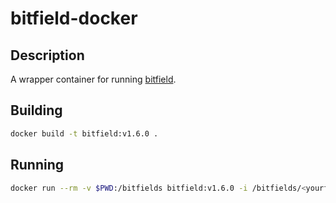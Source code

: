 # bitfield-docker
## Description
A wrapper container for running [bitfield](https://github.com/wavedrom/bitfield).

## Building

```bash
docker build -t bitfield:v1.6.0 .
```

## Running

```bash
docker run --rm -v $PWD:/bitfields bitfield:v1.6.0 -i /bitfields/<yourfile>.json 
```
